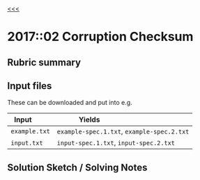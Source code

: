 [<<<](../README.md)

# 2017::02 Corruption Checksum

## Rubric summary

## Input files

These can be downloaded and put into e.g.

| Input         | Yields                                     |
|---------------|--------------------------------------------|
| `example.txt` | `example-spec.1.txt`, `example-spec.2.txt` |
| `input.txt`  | `input-spec.1.txt`, `input-spec.2.txt`     |

## Solution Sketch / Solving Notes

